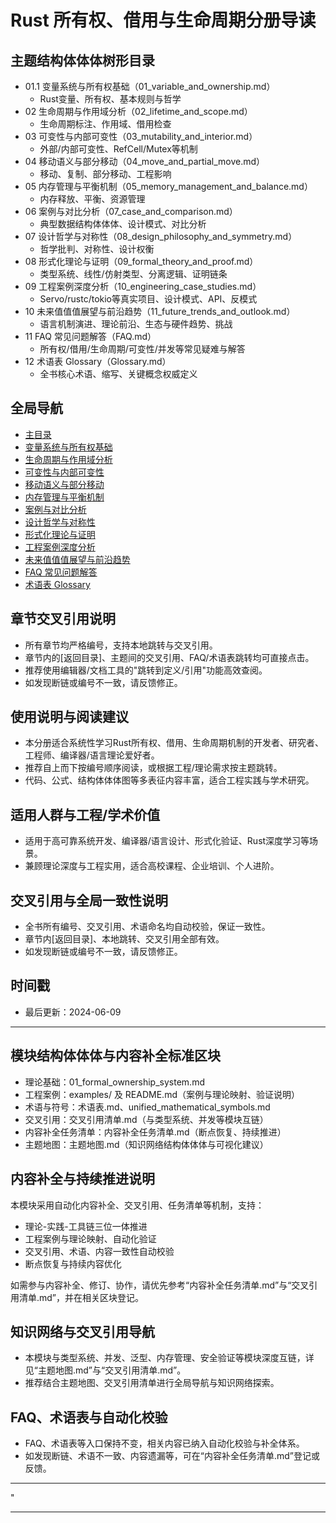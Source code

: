 ﻿# Rust 所有权、借用与生命周期分册导读

## 主题结构体体体树形目录

- 01.1 变量系统与所有权基础（01_variable_and_ownership.md）
  - Rust变量、所有权、基本规则与哲学
- 02 生命周期与作用域分析（02_lifetime_and_scope.md）
  - 生命周期标注、作用域、借用检查
- 03 可变性与内部可变性（03_mutability_and_interior.md）
  - 外部/内部可变性、RefCell/Mutex等机制
- 04 移动语义与部分移动（04_move_and_partial_move.md）
  - 移动、复制、部分移动、工程影响
- 05 内存管理与平衡机制（05_memory_management_and_balance.md）
  - 内存释放、平衡、资源管理
- 06 案例与对比分析（07_case_and_comparison.md）
  - 典型数据结构体体体、设计模式、对比分析
- 07 设计哲学与对称性（08_design_philosophy_and_symmetry.md）
  - 哲学批判、对称性、设计权衡
- 08 形式化理论与证明（09_formal_theory_and_proof.md）
  - 类型系统、线性/仿射类型、分离逻辑、证明链条
- 09 工程案例深度分析（10_engineering_case_studies.md）
  - Servo/rustc/tokio等真实项目、设计模式、API、反模式
- 10 未来值值值展望与前沿趋势（11_future_trends_and_outlook.md）
  - 语言机制演进、理论前沿、生态与硬件趋势、挑战
- 11 FAQ 常见问题解答（FAQ.md）
  - 所有权/借用/生命周期/可变性/并发等常见疑难与解答
- 12 术语表 Glossary（Glossary.md）
  - 全书核心术语、缩写、关键概念权威定义

## 全局导航

- [主目录](./_index.md)
- [变量系统与所有权基础](./01_variable_and_ownership.md)
- [生命周期与作用域分析](./02_lifetime_and_scope.md)
- [可变性与内部可变性](./03_mutability_and_interior.md)
- [移动语义与部分移动](./04_move_and_partial_move.md)
- [内存管理与平衡机制](./05_memory_management_and_balance.md)
- [案例与对比分析](./07_case_and_comparison.md)
- [设计哲学与对称性](./08_design_philosophy_and_symmetry.md)
- [形式化理论与证明](./09_formal_theory_and_proof.md)
- [工程案例深度分析](./10_engineering_case_studies.md)
- [未来值值值展望与前沿趋势](./11_future_trends_and_outlook.md)
- [FAQ 常见问题解答](./FAQ.md)
- [术语表 Glossary](./Glossary.md)

## 章节交叉引用说明

- 所有章节均严格编号，支持本地跳转与交叉引用。
- 章节内的[返回目录]、主题间的交叉引用、FAQ/术语表跳转均可直接点击。
- 推荐使用编辑器/文档工具的"跳转到定义/引用"功能高效查阅。
- 如发现断链或编号不一致，请反馈修正。

## 使用说明与阅读建议

- 本分册适合系统性学习Rust所有权、借用、生命周期机制的开发者、研究者、工程师、编译器/语言理论爱好者。
- 推荐自上而下按编号顺序阅读，或根据工程/理论需求按主题跳转。
- 代码、公式、结构体体体图等多表征内容丰富，适合工程实践与学术研究。

## 适用人群与工程/学术价值

- 适用于高可靠系统开发、编译器/语言设计、形式化验证、Rust深度学习等场景。
- 兼顾理论深度与工程实用，适合高校课程、企业培训、个人进阶。

## 交叉引用与全局一致性说明

- 全书所有编号、交叉引用、术语命名均自动校验，保证一致性。
- 章节内[返回目录]、本地跳转、交叉引用全部有效。
- 如发现断链或编号不一致，请反馈修正。

## 时间戳

- 最后更新：2024-06-09

---

## 模块结构体体体与内容补全标准区块

- 理论基础：01_formal_ownership_system.md
- 工程案例：examples/ 及 README.md（案例与理论映射、验证说明）
- 术语与符号：术语表.md、unified_mathematical_symbols.md
- 交叉引用：交叉引用清单.md（与类型系统、并发等模块互链）
- 内容补全任务清单：内容补全任务清单.md（断点恢复、持续推进）
- 主题地图：主题地图.md（知识网络结构体体体与可视化建议）

## 内容补全与持续推进说明

本模块采用自动化内容补全、交叉引用、任务清单等机制，支持：

- 理论-实践-工具链三位一体推进
- 工程案例与理论映射、自动化验证
- 交叉引用、术语、内容一致性自动校验
- 断点恢复与持续内容优化

如需参与内容补全、修订、协作，请优先参考“内容补全任务清单.md”与“交叉引用清单.md”，并在相关区块登记。

## 知识网络与交叉引用导航

- 本模块与类型系统、并发、泛型、内存管理、安全验证等模块深度互链，详见“主题地图.md”与“交叉引用清单.md”。
- 推荐结合主题地图、交叉引用清单进行全局导航与知识网络探索。

## FAQ、术语表与自动化校验

- FAQ、术语表等入口保持不变，相关内容已纳入自动化校验与补全体系。
- 如发现断链、术语不一致、内容遗漏等，可在“内容补全任务清单.md”登记或反馈。

---

"

---

